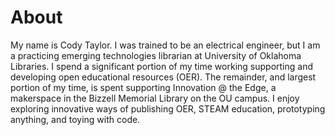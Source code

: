# About

My name is Cody Taylor.  I was trained to be an electrical engineer, but I am a practicing  emerging technologies librarian at University of Oklahoma Libraries.  I spend a significant portion of my time working supporting and developing open educational resources (OER).  The remainder, and largest portion of my time, is spent supporting Innovation @ the Edge, a makerspace in the Bizzell Memorial Library on the OU campus.  I enjoy exploring innovative ways of publishing OER, STEAM education, prototyping anything, and toying with code.
